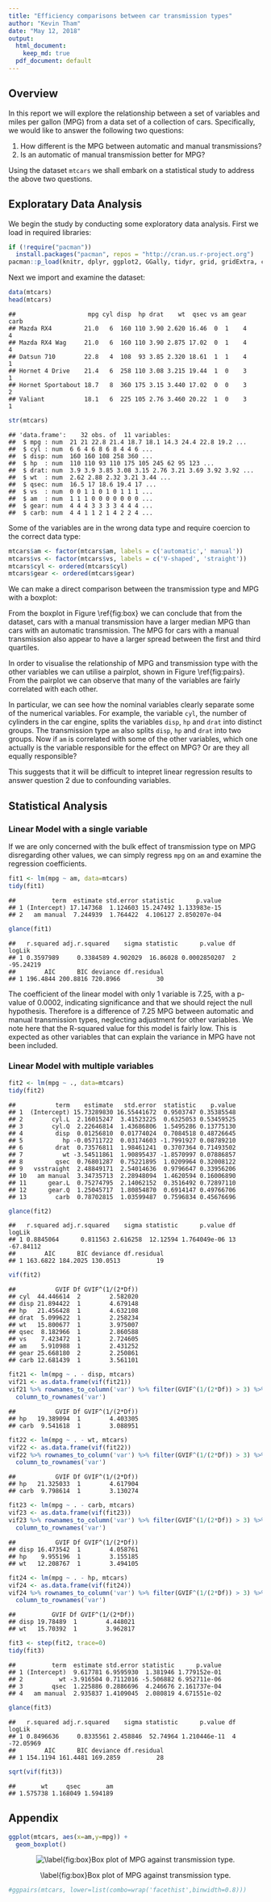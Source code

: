 ```yaml
---
title: "Efficiency comparisons between car transmission types"
author: "Kevin Tham"
date: "May 12, 2018"
output: 
  html_document:
    keep_md: true
  pdf_document: default
---
```




## Overview

In this report we will explore the relationship between a set of variables and miles per gallon (MPG) from a data set of a collection of cars. Specifically, we would like to answer the following two questions:

1. How different is the MPG between automatic and manual transmissions?
2. Is an automatic of manual transmission better for MPG?

Using the dataset `mtcars` we shall embark on a statistical study to address the above two questions.

## Exploratary Data Analysis

We begin the study by conducting some exploratory data analysis. First we load in required libraries:


```r
if (!require("pacman"))
  install.packages("pacman", repos = "http://cran.us.r-project.org")
pacman::p_load(knitr, dplyr, ggplot2, GGally, tidyr, grid, gridExtra, car, broom, tibble)
```

Next we import and examine the dataset:


```r
data(mtcars)
head(mtcars)
```

```
##                    mpg cyl disp  hp drat    wt  qsec vs am gear carb
## Mazda RX4         21.0   6  160 110 3.90 2.620 16.46  0  1    4    4
## Mazda RX4 Wag     21.0   6  160 110 3.90 2.875 17.02  0  1    4    4
## Datsun 710        22.8   4  108  93 3.85 2.320 18.61  1  1    4    1
## Hornet 4 Drive    21.4   6  258 110 3.08 3.215 19.44  1  0    3    1
## Hornet Sportabout 18.7   8  360 175 3.15 3.440 17.02  0  0    3    2
## Valiant           18.1   6  225 105 2.76 3.460 20.22  1  0    3    1
```

```r
str(mtcars)
```

```
## 'data.frame':	32 obs. of  11 variables:
##  $ mpg : num  21 21 22.8 21.4 18.7 18.1 14.3 24.4 22.8 19.2 ...
##  $ cyl : num  6 6 4 6 8 6 8 4 4 6 ...
##  $ disp: num  160 160 108 258 360 ...
##  $ hp  : num  110 110 93 110 175 105 245 62 95 123 ...
##  $ drat: num  3.9 3.9 3.85 3.08 3.15 2.76 3.21 3.69 3.92 3.92 ...
##  $ wt  : num  2.62 2.88 2.32 3.21 3.44 ...
##  $ qsec: num  16.5 17 18.6 19.4 17 ...
##  $ vs  : num  0 0 1 1 0 1 0 1 1 1 ...
##  $ am  : num  1 1 1 0 0 0 0 0 0 0 ...
##  $ gear: num  4 4 4 3 3 3 3 4 4 4 ...
##  $ carb: num  4 4 1 1 2 1 4 2 2 4 ...
```

Some of the variables are in the wrong data type and require coercion to the correct data type: 


```r
mtcars$am <- factor(mtcars$am, labels = c('automatic',' manual'))
mtcars$vs <- factor(mtcars$vs, labels = c('V-shaped', 'straight'))
mtcars$cyl <- ordered(mtcars$cyl)
mtcars$gear <- ordered(mtcars$gear)
```

We can make a direct comparison between the transmission type and MPG with a boxplot:



From the boxplot in Figure \ref{fig:box} we can conclude that from the dataset, cars with a manual transmission have a larger median MPG than cars with an automatic transmission. The MPG for cars with a manual transmission also appear to have a larger spread between the first and third quartiles.

In order to visualise the relationship of MPG and transmission type with the other variables we can utilise a pairplot, shown in Figure \ref{fig:pairs}. From the pairplot we can observe that many of the variables are fairly correlated with each other. 

In particular, we can see how the nominal variables clearly separate some of the numerical variables. For example, the variable `cyl`, the number of cylinders in the car engine, splits the variables `disp`, `hp` and `drat` into distinct groups. The transmission type `am` also splits `disp`, `hp` and `drat` into two groups. Now if `am` is correlated with some of the other variables, which one actually is the variable responsible for the effect on MPG? Or are they all equally responsible?

This suggests that it will be difficult to intepret linear regression results to answer question 2 due to confounding variables.


## Statistical Analysis

### Linear Model with a single variable

If we are only concerned with the bulk effect of transmission type on MPG disregarding other values, we can simply regress `mpg` on `am` and examine the regression coefficients.


```r
fit1 <- lm(mpg ~ am, data=mtcars)
tidy(fit1)
```

```
##          term  estimate std.error statistic      p.value
## 1 (Intercept) 17.147368  1.124603 15.247492 1.133983e-15
## 2   am manual  7.244939  1.764422  4.106127 2.850207e-04
```

```r
glance(fit1)
```

```
##   r.squared adj.r.squared    sigma statistic      p.value df    logLik
## 1 0.3597989     0.3384589 4.902029  16.86028 0.0002850207  2 -95.24219
##        AIC      BIC deviance df.residual
## 1 196.4844 200.8816 720.8966          30
```

The coefficient of the linear model with only 1 variable is 7.25, with a p-value of 0.0002, indicating significance and that we should reject the null hypothesis. Therefore is a difference of 7.25 MPG between automatic and manual transmission types, neglecting adjustment for other variables. We note here that the R-squared value for this model is fairly low. This is expected as other variables that can explain the variance in MPG have not been included.

### Linear Model with multiple variables



```r
fit2 <- lm(mpg ~ ., data=mtcars)
tidy(fit2)
```

```
##           term    estimate   std.error  statistic    p.value
## 1  (Intercept) 15.73289830 16.55441672  0.9503747 0.35385548
## 2        cyl.L  2.16015247  3.41523225  0.6325053 0.53459525
## 3        cyl.Q  2.22646814  1.43686806  1.5495286 0.13775130
## 4         disp  0.01256810  0.01774024  0.7084518 0.48726645
## 5           hp -0.05711722  0.03174603 -1.7991927 0.08789210
## 6         drat  0.73576811  1.98461241  0.3707364 0.71493502
## 7           wt -3.54511861  1.90895437 -1.8570997 0.07886857
## 8         qsec  0.76801287  0.75221895  1.0209964 0.32008122
## 9   vsstraight  2.48849171  2.54014636  0.9796647 0.33956206
## 10   am manual  3.34735713  2.28948094  1.4620594 0.16006890
## 11      gear.L  0.75274795  2.14062152  0.3516492 0.72897110
## 12      gear.Q  1.25045717  1.80854870  0.6914147 0.49766706
## 13        carb  0.78702815  1.03599487  0.7596834 0.45676696
```

```r
glance(fit2)
```

```
##   r.squared adj.r.squared    sigma statistic      p.value df    logLik
## 1 0.8845064      0.811563 2.616258  12.12594 1.764049e-06 13 -67.84112
##        AIC      BIC deviance df.residual
## 1 163.6822 184.2025 130.0513          19
```

```r
vif(fit2)
```

```
##           GVIF Df GVIF^(1/(2*Df))
## cyl  44.446614  2        2.582020
## disp 21.894422  1        4.679148
## hp   21.456428  1        4.632108
## drat  5.099622  1        2.258234
## wt   15.800677  1        3.975007
## qsec  8.182966  1        2.860588
## vs    7.423472  1        2.724605
## am    5.910988  1        2.431252
## gear 25.668180  2        2.250861
## carb 12.681439  1        3.561101
```


```r
fit21 <- lm(mpg ~ . - disp, mtcars)
vif21 <- as.data.frame(vif(fit21))
vif21 %>% rownames_to_column('var') %>% filter(GVIF^(1/(2*Df)) > 3) %>%
  column_to_rownames('var')
```

```
##           GVIF Df GVIF^(1/(2*Df))
## hp   19.389094  1        4.403305
## carb  9.541618  1        3.088951
```

```r
fit22 <- lm(mpg ~ . - wt, mtcars)
vif22 <- as.data.frame(vif(fit22))
vif22 %>% rownames_to_column('var') %>% filter(GVIF^(1/(2*Df)) > 3) %>%
  column_to_rownames('var')
```

```
##           GVIF Df GVIF^(1/(2*Df))
## hp   21.325033  1        4.617904
## carb  9.798614  1        3.130274
```

```r
fit23 <- lm(mpg ~ . - carb, mtcars)
vif23 <- as.data.frame(vif(fit23))
vif23 %>% rownames_to_column('var') %>% filter(GVIF^(1/(2*Df)) > 3) %>%
  column_to_rownames('var')
```

```
##           GVIF Df GVIF^(1/(2*Df))
## disp 16.473542  1        4.058761
## hp    9.955196  1        3.155185
## wt   12.208767  1        3.494105
```

```r
fit24 <- lm(mpg ~ . - hp, mtcars)
vif24 <- as.data.frame(vif(fit24))
vif24 %>% rownames_to_column('var') %>% filter(GVIF^(1/(2*Df)) > 3) %>%
  column_to_rownames('var')
```

```
##          GVIF Df GVIF^(1/(2*Df))
## disp 19.78489  1        4.448021
## wt   15.70392  1        3.962817
```

```r
fit3 <- step(fit2, trace=0)
tidy(fit3)
```

```
##          term  estimate std.error statistic      p.value
## 1 (Intercept)  9.617781 6.9595930  1.381946 1.779152e-01
## 2          wt -3.916504 0.7112016 -5.506882 6.952711e-06
## 3        qsec  1.225886 0.2886696  4.246676 2.161737e-04
## 4   am manual  2.935837 1.4109045  2.080819 4.671551e-02
```

```r
glance(fit3)
```

```
##   r.squared adj.r.squared    sigma statistic      p.value df    logLik
## 1 0.8496636     0.8335561 2.458846  52.74964 1.210446e-11  4 -72.05969
##        AIC      BIC deviance df.residual
## 1 154.1194 161.4481 169.2859          28
```

```r
sqrt(vif(fit3))
```

```
##       wt     qsec       am 
## 1.575738 1.168049 1.594189
```

## Appendix


```r
ggplot(mtcars, aes(x=am,y=mpg)) +
  geom_boxplot()
```

<div class="figure" style="text-align: center">
<img src="reg_proj_files/figure-html/unnamed-chunk-7-1.png" alt="\label{fig:box}Box plot of MPG against transmission type."  />
<p class="caption">\label{fig:box}Box plot of MPG against transmission type.</p>
</div>


```r
#ggpairs(mtcars, lower=list(combo=wrap('facethist',binwidth=0.8)))
```


